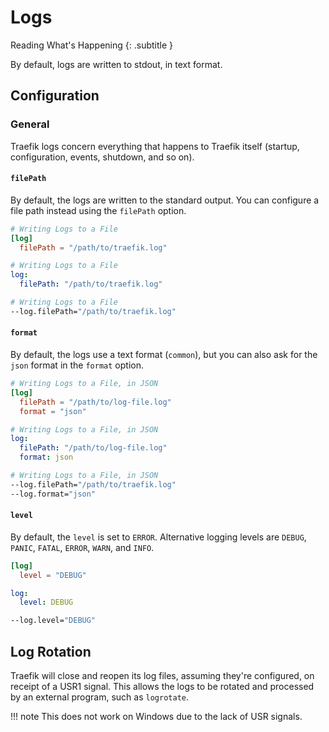 # Logs

Reading What's Happening
{: .subtitle }

By default, logs are written to stdout, in text format.

## Configuration

### General

Traefik logs concern everything that happens to Traefik itself (startup, configuration, events, shutdown, and so on).

#### `filePath`

By default, the logs are written to the standard output.
You can configure a file path instead using the `filePath` option.

```toml tab="File (TOML)"
# Writing Logs to a File
[log]
  filePath = "/path/to/traefik.log"
```

```yaml tab="File (YAML)"
# Writing Logs to a File
log:
  filePath: "/path/to/traefik.log"
```

```bash tab="CLI"
# Writing Logs to a File
--log.filePath="/path/to/traefik.log"
```

#### `format`

By default, the logs use a text format (`common`), but you can also ask for the `json` format in the `format` option.   

```toml tab="File (TOML)"
# Writing Logs to a File, in JSON
[log]
  filePath = "/path/to/log-file.log"
  format = "json"
```

```yaml tab="File (YAML)"
# Writing Logs to a File, in JSON
log:
  filePath: "/path/to/log-file.log"
  format: json
```

```bash tab="CLI"
# Writing Logs to a File, in JSON
--log.filePath="/path/to/traefik.log"
--log.format="json"
```

#### `level`

By default, the `level` is set to `ERROR`. Alternative logging levels are `DEBUG`, `PANIC`, `FATAL`, `ERROR`, `WARN`, and `INFO`. 

```toml tab="File (TOML)"
[log]
  level = "DEBUG"
```

```yaml tab="File (YAML)"
log:
  level: DEBUG
```

```bash tab="CLI"
--log.level="DEBUG"
```

## Log Rotation

Traefik will close and reopen its log files, assuming they're configured, on receipt of a USR1 signal.
This allows the logs to be rotated and processed by an external program, such as `logrotate`.

!!! note
    This does not work on Windows due to the lack of USR signals.
